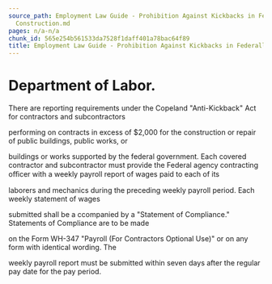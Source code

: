 ```yaml
---
source_path: Employment Law Guide - Prohibition Against Kickbacks in Federally Funded
  Construction.md
pages: n/a-n/a
chunk_id: 565e254b561533da7528f1daff401a78bac64f89
title: Employment Law Guide - Prohibition Against Kickbacks in Federally Funded Construction
---
```

# Department of Labor.

There are reporting requirements under the Copeland "Anti-Kickback" Act for contractors and subcontractors

performing on contracts in excess of $2,000 for the construction or repair of public buildings, public works, or

buildings or works supported by the federal government. Each covered contractor and subcontractor must provide the Federal agency contracting oﬃcer with a weekly payroll report of wages paid to each of its

laborers and mechanics during the preceding weekly payroll period. Each weekly statement of wages

submitted shall be a ccompanied by a "Statement of Compliance." Statements of Compliance are to be made

on the Form WH-347 "Payroll (For Contractors Optional Use)" or on any form with identical wording. The

weekly payroll report must be submitted within seven days after the regular pay date for the pay period.

